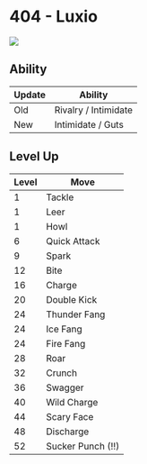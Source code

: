 # 404 - Luxio
![][404]

## Ability

Update | Ability
---    | ---
Old    | Rivalry / Intimidate
New    | Intimidate / Guts

## Level Up

Level | Move
---   | ---
  1   | Tackle
  1   | Leer
  1   | Howl
  6   | Quick Attack
  9   | Spark
 12   | Bite
 16   | Charge
 20   | Double Kick
 24   | Thunder Fang
 24   | Ice Fang
 24   | Fire Fang
 28   | Roar
 32   | Crunch
 36   | Swagger
 40   | Wild Charge
 44   | Scary Face
 48   | Discharge
 52   | Sucker Punch (!!)



[404]: /img/pokemon/404.png
